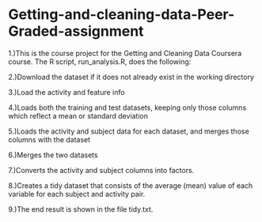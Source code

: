 # Getting-and-cleaning-data-Peer-Graded-assignment

1.)This is the course project for the Getting and Cleaning Data Coursera course. The R script, run_analysis.R, does the following:

2.)Download the dataset if it does not already exist in the working directory

3.)Load the activity and feature info

4.)Loads both the training and test datasets, keeping only those columns which reflect a mean or standard deviation

5.)Loads the activity and subject data for each dataset, and merges those columns with the dataset

6.)Merges the two datasets

7.)Converts the activity and subject columns into factors.

8.)Creates a tidy dataset that consists of the average (mean) value of each variable for each subject and activity pair.

9.)The end result is shown in the file tidy.txt.
